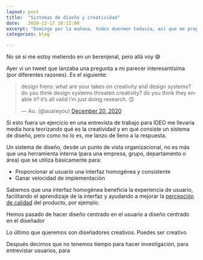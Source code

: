 ```yaml
---
layout: post
title:  "Sistemas de diseño y creatividad"
date:   2020-12-17 10:12:00
excerpt: "Domingo por la mañana, todos duermen todavía, así que me preparo un café de la Aeropress y me dispongo a leer"
categories: blog

---
```


No sé si me estoy metiendo en un berenjenal, pero allá voy 😅

Ayer vi un tweet que lanzaba una pregunta a mi parecer interesantísima (por diferentes razones). Es el siguiente:

<p><blockquote class="twitter-tweet" data-dnt="true" data-theme="light"><p lang="en" dir="ltr">design frens: what are your takes on creativity and design systems? do you think design systems threaten creativity? do you think they enable it? it’s all valid i’m just doing research. 😊</p>&mdash; Au. (@auareyou) <a href="https://twitter.com/auareyou/status/1340574180669067264?ref_src=twsrc%5Etfw">December 20, 2020</a></blockquote> <script async src="https://platform.twitter.com/widgets.js" charset="utf-8"></script></p>

Si esto fuera un ejercicio en una entrevista de trabajo para IDEO me llevaría media hora teorizando qué es la creatividad y en qué consiste un sistema de diseño, pero como no lo es, me lanzo de lleno a la respuesta.

Un sistema de diseño, desde un punto de vista organizacional, no es más que una herramienta interna (para una empresa, grupo, departamento o área) que se utiliza básicamente para:
* Proporcionar al usuario una interfaz homogénea y consistente
* Ganar velocidad de implementación

Sabemos que una interfaz homogénea beneficia la experiencia de usuario, facilitando el aprendizaje de la interfaz y ayudando a mejorar la [percepción de calidad](https://medium.com/@coffeeandjunk/design-psychology-aesthetic-usability-effect-494ed0f22571) del producto, por ejemplo. 

Hemos pasado de hacer diseño centrado en el usuario a diseño centrado en el diseñador

Lo último que queremos son diseñadores creativos. Puedes ser creativo 

Después decimos que no tenemos tiempo para hacer investigación, para entrevistar usuarios, para 

